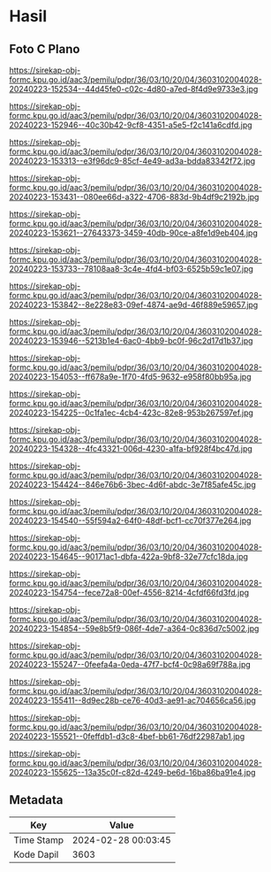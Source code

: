 # Hasil

## Foto C Plano

https://sirekap-obj-formc.kpu.go.id/aac3/pemilu/pdpr/36/03/10/20/04/3603102004028-20240223-152534--44d45fe0-c02c-4d80-a7ed-8f4d9e9733e3.jpg

https://sirekap-obj-formc.kpu.go.id/aac3/pemilu/pdpr/36/03/10/20/04/3603102004028-20240223-152946--40c30b42-9cf8-4351-a5e5-f2c141a6cdfd.jpg

https://sirekap-obj-formc.kpu.go.id/aac3/pemilu/pdpr/36/03/10/20/04/3603102004028-20240223-153313--e3f96dc9-85cf-4e49-ad3a-bdda83342f72.jpg

https://sirekap-obj-formc.kpu.go.id/aac3/pemilu/pdpr/36/03/10/20/04/3603102004028-20240223-153431--080ee66d-a322-4706-883d-9b4df9c2192b.jpg

https://sirekap-obj-formc.kpu.go.id/aac3/pemilu/pdpr/36/03/10/20/04/3603102004028-20240223-153621--27643373-3459-40db-90ce-a8fe1d9eb404.jpg

https://sirekap-obj-formc.kpu.go.id/aac3/pemilu/pdpr/36/03/10/20/04/3603102004028-20240223-153733--78108aa8-3c4e-4fd4-bf03-6525b59c1e07.jpg

https://sirekap-obj-formc.kpu.go.id/aac3/pemilu/pdpr/36/03/10/20/04/3603102004028-20240223-153842--8e228e83-09ef-4874-ae9d-46f889e59657.jpg

https://sirekap-obj-formc.kpu.go.id/aac3/pemilu/pdpr/36/03/10/20/04/3603102004028-20240223-153946--5213b1e4-6ac0-4bb9-bc0f-96c2d17d1b37.jpg

https://sirekap-obj-formc.kpu.go.id/aac3/pemilu/pdpr/36/03/10/20/04/3603102004028-20240223-154053--ff678a9e-1f70-4fd5-9632-e958f80bb95a.jpg

https://sirekap-obj-formc.kpu.go.id/aac3/pemilu/pdpr/36/03/10/20/04/3603102004028-20240223-154225--0c1fa1ec-4cb4-423c-82e8-953b267597ef.jpg

https://sirekap-obj-formc.kpu.go.id/aac3/pemilu/pdpr/36/03/10/20/04/3603102004028-20240223-154328--4fc43321-006d-4230-a1fa-bf928f4bc47d.jpg

https://sirekap-obj-formc.kpu.go.id/aac3/pemilu/pdpr/36/03/10/20/04/3603102004028-20240223-154424--846e76b6-3bec-4d6f-abdc-3e7f85afe45c.jpg

https://sirekap-obj-formc.kpu.go.id/aac3/pemilu/pdpr/36/03/10/20/04/3603102004028-20240223-154540--55f594a2-64f0-48df-bcf1-cc70f377e264.jpg

https://sirekap-obj-formc.kpu.go.id/aac3/pemilu/pdpr/36/03/10/20/04/3603102004028-20240223-154645--90171ac1-dbfa-422a-9bf8-32e77cfc18da.jpg

https://sirekap-obj-formc.kpu.go.id/aac3/pemilu/pdpr/36/03/10/20/04/3603102004028-20240223-154754--fece72a8-00ef-4556-8214-4cfdf66fd3fd.jpg

https://sirekap-obj-formc.kpu.go.id/aac3/pemilu/pdpr/36/03/10/20/04/3603102004028-20240223-154854--59e8b5f9-086f-4de7-a364-0c836d7c5002.jpg

https://sirekap-obj-formc.kpu.go.id/aac3/pemilu/pdpr/36/03/10/20/04/3603102004028-20240223-155247--0feefa4a-0eda-47f7-bcf4-0c98a69f788a.jpg

https://sirekap-obj-formc.kpu.go.id/aac3/pemilu/pdpr/36/03/10/20/04/3603102004028-20240223-155411--8d9ec28b-ce76-40d3-ae91-ac704656ca56.jpg

https://sirekap-obj-formc.kpu.go.id/aac3/pemilu/pdpr/36/03/10/20/04/3603102004028-20240223-155521--0feffdb1-d3c8-4bef-bb61-76df22987ab1.jpg

https://sirekap-obj-formc.kpu.go.id/aac3/pemilu/pdpr/36/03/10/20/04/3603102004028-20240223-155625--13a35c0f-c82d-4249-be6d-16ba86ba91e4.jpg


## Metadata

| Key        | Value               |
| ---------- | ------------------- |
| Time Stamp | 2024-02-28 00:03:45 |
| Kode Dapil | 3603                |



